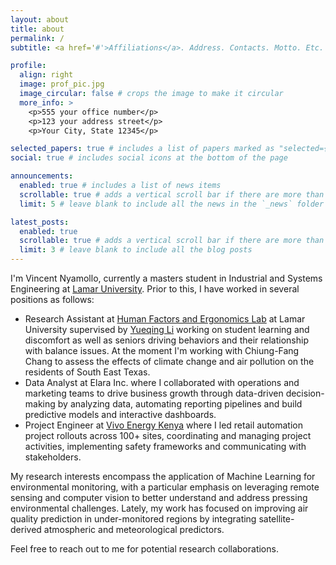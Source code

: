 ```yaml
---
layout: about
title: about
permalink: /
subtitle: <a href='#'>Affiliations</a>. Address. Contacts. Motto. Etc.

profile:
  align: right
  image: prof_pic.jpg
  image_circular: false # crops the image to make it circular
  more_info: >
    <p>555 your office number</p>
    <p>123 your address street</p>
    <p>Your City, State 12345</p>

selected_papers: true # includes a list of papers marked as "selected={true}"
social: true # includes social icons at the bottom of the page

announcements:
  enabled: true # includes a list of news items
  scrollable: true # adds a vertical scroll bar if there are more than 3 news items
  limit: 5 # leave blank to include all the news in the `_news` folder

latest_posts:
  enabled: true
  scrollable: true # adds a vertical scroll bar if there are more than 3 new posts items
  limit: 3 # leave blank to include all the blog posts
---
```


I'm Vincent Nyamollo, currently a masters student in Industrial and Systems
Engineering at [Lamar University](lamar.edu). 
Prior to this, I have worked in several positions as follows: 
- Research Assistant at [Human Factors and Ergonomics Lab](https://www.lamar.edu/engineering/industrial/research/labs/human-factors-and-ergonomics-laboratory.html) at Lamar University 
supervised by [Yueqing Li](https://scholar.google.com/citations?hl=en&user=ROqVQbMAAAAJ&view_op=list_works&sortby=pubdate) working on student learning and discomfort as well as seniors driving behaviors and their relationship with balance issues. 
At the moment I'm working with Chiung-Fang Chang to assess the effects of climate change and air pollution on the residents of South East Texas.  
- Data Analyst at Elara Inc. where I collaborated with operations and marketing teams to drive business growth through data-driven decision-making by analyzing data, automating reporting pipelines and build predictive models and interactive dashboards.
- Project Engineer at [Vivo Energy Kenya](https://www.vivoenergy.com/en/where-we-operate/kenya?tab=retail)
where I led retail automation project rollouts across 100+ sites, coordinating and managing project activities, implementing safety frameworks and communicating with stakeholders.

My research interests encompass the application of Machine Learning for environmental monitoring, with a particular emphasis on leveraging remote sensing and computer vision to better understand and address pressing environmental challenges. Lately, my work has focused on improving air quality prediction in under-monitored regions by integrating satellite-derived atmospheric and meteorological predictors.

Feel free to reach out to me for potential research collaborations.